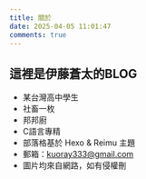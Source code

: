 ```yaml
---
title: 關於
date: 2025-04-05 11:01:47
comments: true
---
```

## 這裡是伊藤蒼太的BLOG
- 某台灣高中學生
- 社畜一枚
- 邦邦廚
- C語言專精
- 部落格基於 Hexo & Reimu 主題
- 郵箱：kuoray333@gmail.com
- 圖片均來自網路，如有侵權刪
